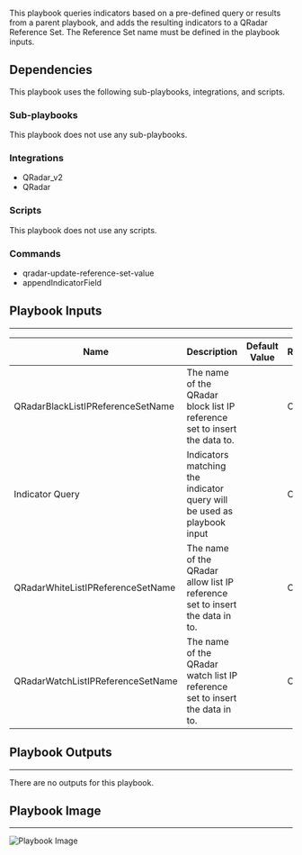 This playbook queries indicators based on a pre-defined query or results from a parent playbook, and adds the resulting indicators to a QRadar Reference Set. The Reference Set name must be defined in the playbook inputs.

## Dependencies
This playbook uses the following sub-playbooks, integrations, and scripts.

### Sub-playbooks
This playbook does not use any sub-playbooks.

### Integrations
* QRadar_v2
* QRadar

### Scripts
This playbook does not use any scripts.

### Commands
* qradar-update-reference-set-value
* appendIndicatorField

## Playbook Inputs
---

| **Name** | **Description** | **Default Value** | **Required** |
| --- | --- | --- | --- |
| QRadarBlackListIPReferenceSetName | The name of the QRadar block list IP reference set to insert the data to. |  | Optional |
| Indicator Query | Indicators matching the indicator query will be used as playbook input |  | Optional |
| QRadarWhiteListIPReferenceSetName | The name of the QRadar allow list IP reference set to insert the data in to. |  | Optional |
| QRadarWatchListIPReferenceSetName | The name of the QRadar watch list IP reference set to insert the data in to. |  | Optional |

## Playbook Outputs
---
There are no outputs for this playbook.

## Playbook Image
---
![Playbook Image](../../doc_files/TIM_-_QRadar_Add_IP_Indicators.png/n)